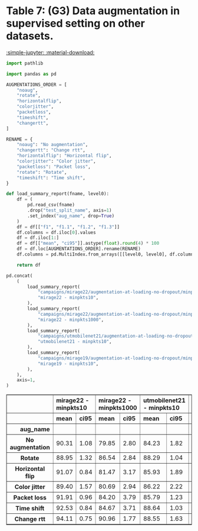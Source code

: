# Table 7: (G3) Data augmentation in supervised setting on other datasets.

[:simple-jupyter: :material-download:](../../paper_tables_and_figures/table7_augmentation-at-loading_on_other_datasets/table7_augmentation-at-loading_on_other_datasets.ipynb)


```python
import pathlib

import pandas as pd

AUGMENTATIONS_ORDER = [
    "noaug",
    "rotate",
    "horizontalflip",
    "colorjitter",
    "packetloss",
    "timeshift",
    "changertt",
]

RENAME = {
    "noaug": "No augmentation",
    "changertt": "Change rtt",
    "horizontalflip": "Horizontal flip",
    "colorjitter": "Color jitter",
    "packetloss": "Packet loss",
    "rotate": "Rotate",
    "timeshift": "Time shift",
}
```


```python
def load_summary_report(fname, level0):
    df = (
        pd.read_csv(fname)
        .drop("test_split_name", axis=1)
        .set_index("aug_name", drop=True)
    )
    df = df[["f1", "f1.1", "f1.2", "f1.3"]]
    df.columns = df.iloc[0].values
    df = df.iloc[1:]
    df = df[["mean", "ci95"]].astype(float).round(4) * 100
    df = df.loc[AUGMENTATIONS_ORDER].rename(RENAME)
    df.columns = pd.MultiIndex.from_arrays([[level0, level0], df.columns])

    return df
```


```python
pd.concat(
    (
        load_summary_report(
            "campaigns/mirage22/augmentation-at-loading-no-dropout/minpkts10/campaign_summary/1684958367/summary_flowpic_dim_32.csv",
            "mirage22 - minpkts10",
        ),
        load_summary_report(
            "campaigns/mirage22/augmentation-at-loading-no-dropout/minpkts1000/campaign_summary/1684958367/summary_flowpic_dim_32.csv",
            "mirage22 - minpkts1000",
        ),
        load_summary_report(
            "campaigns/utmobilenet21/augmentation-at-loading-no-dropout/minpkts10/campaign_summary/1684958367/summary_flowpic_dim_32.csv",
            "utmobilenet21 - minpkts10",
        ),
        load_summary_report(
            "campaigns/mirage19/augmentation-at-loading-no-dropout/minpkts10/campaign_summary/1684958367/summary_flowpic_dim_32.csv",
            "mirage19 - minpkts10",
        ),
    ),
    axis=1,
)
```




<div>
<style scoped>
    .dataframe tbody tr th:only-of-type {
        vertical-align: middle;
    }

    .dataframe tbody tr th {
        vertical-align: top;
    }

    .dataframe thead tr th {
        text-align: left;
    }

    .dataframe thead tr:last-of-type th {
        text-align: right;
    }
</style>
<table border="1" class="dataframe">
  <thead>
    <tr>
      <th></th>
      <th colspan="2" halign="left">mirage22 - minpkts10</th>
      <th colspan="2" halign="left">mirage22 - minpkts1000</th>
      <th colspan="2" halign="left">utmobilenet21 - minpkts10</th>
      <th colspan="2" halign="left">mirage19 - minpkts10</th>
    </tr>
    <tr>
      <th></th>
      <th>mean</th>
      <th>ci95</th>
      <th>mean</th>
      <th>ci95</th>
      <th>mean</th>
      <th>ci95</th>
      <th>mean</th>
      <th>ci95</th>
    </tr>
    <tr>
      <th>aug_name</th>
      <th></th>
      <th></th>
      <th></th>
      <th></th>
      <th></th>
      <th></th>
      <th></th>
      <th></th>
    </tr>
  </thead>
  <tbody>
    <tr>
      <th>No augmentation</th>
      <td>90.31</td>
      <td>1.08</td>
      <td>79.85</td>
      <td>2.80</td>
      <td>84.23</td>
      <td>1.82</td>
      <td>69.61</td>
      <td>1.62</td>
    </tr>
    <tr>
      <th>Rotate</th>
      <td>88.95</td>
      <td>1.32</td>
      <td>86.54</td>
      <td>2.84</td>
      <td>88.29</td>
      <td>1.04</td>
      <td>61.20</td>
      <td>1.39</td>
    </tr>
    <tr>
      <th>Horizontal flip</th>
      <td>91.07</td>
      <td>0.84</td>
      <td>81.47</td>
      <td>3.17</td>
      <td>85.93</td>
      <td>1.89</td>
      <td>70.35</td>
      <td>1.41</td>
    </tr>
    <tr>
      <th>Color jitter</th>
      <td>89.40</td>
      <td>1.57</td>
      <td>80.69</td>
      <td>2.94</td>
      <td>86.22</td>
      <td>2.22</td>
      <td>67.48</td>
      <td>1.71</td>
    </tr>
    <tr>
      <th>Packet loss</th>
      <td>91.91</td>
      <td>0.96</td>
      <td>84.20</td>
      <td>3.79</td>
      <td>85.79</td>
      <td>1.23</td>
      <td>67.50</td>
      <td>1.91</td>
    </tr>
    <tr>
      <th>Time shift</th>
      <td>92.53</td>
      <td>0.84</td>
      <td>84.67</td>
      <td>3.71</td>
      <td>88.64</td>
      <td>1.03</td>
      <td>70.68</td>
      <td>1.64</td>
    </tr>
    <tr>
      <th>Change rtt</th>
      <td>94.11</td>
      <td>0.75</td>
      <td>90.96</td>
      <td>1.77</td>
      <td>88.55</td>
      <td>1.63</td>
      <td>74.07</td>
      <td>1.48</td>
    </tr>
  </tbody>
</table>
</div>


